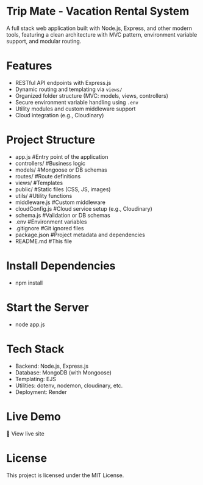 # Trip Mate - Vacation Rental System
A full stack web application built with Node.js, Express, and other modern tools, featuring a clean architecture with MVC pattern, environment variable support, and modular routing.


# Features
- RESTful API endpoints with Express.js
- Dynamic routing and templating via `views/`
- Organized folder structure (MVC: models, views, controllers)
- Secure environment variable handling using `.env`
- Utility modules and custom middleware support
- Cloud integration (e.g., Cloudinary)


# Project Structure
- app.js #Entry point of the application
- controllers/ #Business logic
- models/ #Mongoose or DB schemas
- routes/ #Route definitions
- views/ #Templates
- public/ #Static files (CSS, JS, images)
- utils/ #Utility functions
- middleware.js #Custom middleware
- cloudConfig.js #Cloud service setup (e.g., Cloudinary)
- schema.js #Validation or DB schemas
- .env #Environment variables
- .gitignore #Git ignored files
- package.json #Project metadata and dependencies
- README.md #This file


# Install Dependencies
- npm install


# Start the Server
- node app.js


# Tech Stack
- Backend: Node.js, Express.js
- Database: MongoDB (with Mongoose)
- Templating: EJS
- Utilities: dotenv, nodemon, cloudinary, etc.
- Deployment: Render


# Live Demo
🔗 View live site


# License
This project is licensed under the MIT License.







